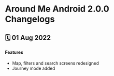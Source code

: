 # Around Me Android 2.0.0 Changelogs

<h2>🗓 01 Aug 2022</h2>

#### Features
- Map, filters and search screens redesigned
- Journey mode added
